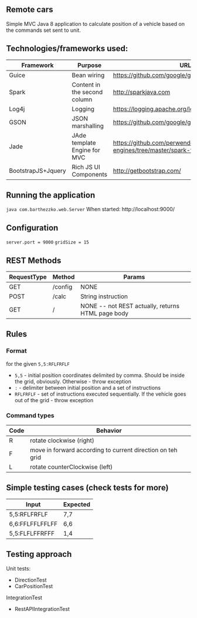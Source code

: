 ## Remote cars
Simple MVC Java 8 application to calculate position of a vehicle based on the commands set sent to unit. 

## Technologies/frameworks used:
Framework | Purpose | URL
------------ | ------------- | -------------
Guice | Bean wiring | https://github.com/google/guice/wiki/GettingStarted
Spark | Content in the second column | http://sparkjava.com
Log4j | Logging | https://logging.apache.org/log4j/2.x/
GSON | JSON marshalling | https://github.com/google/gson
Jade | JAde template Engine for MVC | https://github.com/perwendel/spark-template-engines/tree/master/spark-template-jade
BootstrapJS+Jquery | Rich JS UI Components | http://getbootstrap.com/

## Running the application
` java com.barthezzko.web.Server `
When started: http://localhost:9000/

## Configuration
` server.port = 9000 `
` gridSize = 15 `

## REST Methods
RequestType | Method | Params 
------------ | ------------ | ------------- 
GET | /config | NONE
POST | /calc | String instruction
GET | / | NONE -- not REST actually, returns HTML page body

## Rules
### Format
for the given ` 5,5:RFLFRFLF `
* ` 5,5 ` - initial position coordinates delimited by comma. Should be inside the grid, obviously. Otherwise - throw exception
* ` : ` - delimiter between initial position and a set of instructions
* ` RFLFRFLF ` - set of instructions executed sequentially. If the vehicle goes out of the grid - throw exception
### Command types
Code | Behavior
------------ | -------------
R | rotate clockwise (right)
F | move in forward according to current direction on teh grid
L | rotate counterClockwise (left)

## Simple testing cases (check tests for more)
Input | Expected
------------ | -------------
5,5:RFLFRFLF | 7,7
6,6:FFLFFLFFLFF | 6,6
5,5:FLFLFFRFFF | 1,4

## Testing approach
Unit tests:
* DirectionTest
* CarPositionTest

IntegrationTest
* RestAPIIntegrationTest

